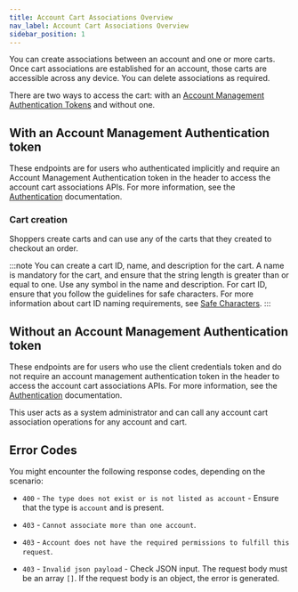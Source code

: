 ```yaml
---
title: Account Cart Associations Overview
nav_label: Account Cart Associations Overview
sidebar_position: 1
---
```


You can create associations between an account and one or more carts. Once cart associations are established for an account, those carts are accessible across any device. You can delete associations as required.

There are two ways to access the cart: with an [Account Management Authentication Tokens](/docs/commerce-cloud/accounts/account-management-authentication/account-member-authentication-api-overview) and without one.

## With an Account Management Authentication token

These endpoints are for users who authenticated implicitly and require an Account Management Authentication token in the header to access the account cart associations APIs. For more information, see the [Authentication](/docs/authentication) documentation.

### Cart creation

Shoppers create carts and can use any of the carts that they created to checkout an order.

:::note
You can create a cart ID, name, and description for the cart. A name is mandatory for the cart, and ensure that the string length is greater than or equal to one. Use any symbol in the name and description. For cart ID, ensure that you follow the guidelines for safe characters. For more information about cart ID naming requirements, see [Safe Characters](/guides/Getting-Started/safe-characters).
:::

## Without an Account Management Authentication token

These endpoints are for users who use the client credentials token and do not require an account management authentication token in the header to access the account cart associations APIs. For more information, see the [Authentication](/docs/authentication) documentation.

This user acts as a system administrator and can call any account cart association operations for any account and cart.

## Error Codes

You might encounter the following response codes, depending on the scenario:

* `400` - `The type does not exist or is not listed as account` - Ensure that the type is `account` and is present.

* `403` - `Cannot associate more than one account`.

* `403` - `Account does not have the required permissions to fulfill this request`.

* `403` - `Invalid json payload` - Check JSON input. The request body must be an array `[]`. If the request body is an object, the error is generated.
